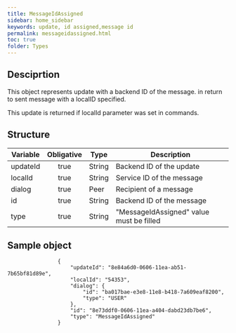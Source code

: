 ```yaml
---
title: MessageIdAssigned
sidebar: home_sidebar
keywords: update, id assigned,message id
permalink: messageidassigned.html
toc: true
folder: Types
---
```


## Desciprtion

<p> This object represents update  with a backend ID of the message. in return to sent message with a localID specified.
</p>
<p> This update is returned if localId parameter was set in commands.
</p>

## Structure

| Variable  | Obligative  |Type| Description
|---|:---:|---|---|
| updateId  | true |String| Backend ID of the update |
| localId  | true |String |  Service ID of the message |
| dialog  | true | Peer |Recipient of a message |
| id  | true | String| Backend ID of the message |
| type  | true | String | "MessageIdAssigned" value must be filled

## Sample object

```
                {
                    "updateId": "8e84a6d0-0606-11ea-ab51-7b65bf81d89e",
                    "localId": "54353",
                    "dialog": {
                        "id": "ba017bae-e3e8-11e8-b418-7a609eaf8200",
                        "type": "USER"
                    },
                    "id": "8e73ddf0-0606-11ea-a404-dabd23db7be6",
                    "type": "MessageIdAssigned"
                }
```